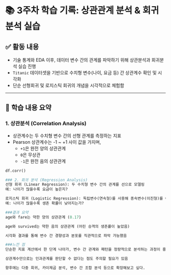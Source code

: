 # 📚 3주차 학습 기록: 상관관계 분석 & 회귀 분석 실습

## ✅ 활동 내용

- 기술 통계와 EDA 이후, 데이터 변수 간의 관계를 파악하기 위해 상관분석과 회귀분석 실습 진행
- `Titanic` 데이터셋을 기반으로 수치형 변수(나이, 요금 등) 간 상관계수 확인 및 시각화
- 단순 선형회귀 및 로지스틱 회귀의 개념을 시각적으로 체험함

---

## 📌 학습 내용 요약

### 1. 상관분석 (Correlation Analysis)
- 상관계수는 두 수치형 변수 간의 선형 관계를 측정하는 지표
- Pearson 상관계수는 -1 ~ +1 사이 값을 가지며,  
  - `+1`은 완전 양의 상관관계  
  - `0`은 무상관  
  - `-1`은 완전 음의 상관관계

```python
df.corr()

### 2. 회귀 분석 (Regression Analysis)
선형 회귀 (Linear Regression): 두 수치형 변수 간의 관계를 선으로 모델링
예: 나이가 많을수록 요금이 높은지?

로지스틱 회귀 (Logistic Regression): 독립변수(연속형)를 사용해 종속변수(이진형)를 예측
예: 나이가 많을수록 생존 확률이 낮아지는가?

###결과 요약
age와 fare는 약한 양의 상관관계 (0.17)

age와 survived는 약한 음의 상관관계 (어린 승객의 생존률이 높았음)

시각화 결과를 통해 변수 간 경향성과 분포를 직관적으로 파악 가능했음

###느낀 점
단순한 지표 계산에서 한 단계 나아가, 변수 간 관계와 패턴을 정량적으로 분석하는 과정이 흥미로웠다.

상관계수만으로는 인과관계를 판단할 수 없다는 점도 주의할 필요가 있음

향후에는 다중 회귀, 카이제곱 분석, 변수 간 조합 분석 등으로 확장해보고 싶다.
